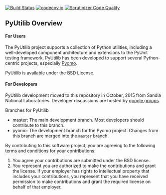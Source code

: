[![Build Status](https://travis-ci.org/PyUtilib/pyutilib.png?branch=master)](https://travis-ci.org/PyUtilib/pyutilib) [![codecov.io](https://codecov.io/github/PyUtilib/pyutilib/coverage.svg?branch=master)](https://codecov.io/github/PyUtilib/pyutilib?branch=master) [![Scrutinizer Code Quality](https://scrutinizer-ci.com/g/PyUtilib/pyutilib/badges/quality-score.png?b=master)](https://scrutinizer-ci.com/g/PyUtilib/pyutilib/?branch=master)

## PyUtilib Overview

#### For Users

The PyUtilib project supports a collection of Python utilities,
including a well-developed component architecture and extensions
to the PyUnit testing framework. PyUtilib has been developed to
support several Python-centric projects, especially
[Pyomo](http://pyomo.org).

PyUtilib is available under the BSD License.

#### For Developers

PyUtilib development moved to this repository in October, 2015 from
Sandia National Laboratories. Developer discussions are hosted by [google groups](https://groups.google.com/forum/#!forum/pyutilib-developers).

Branches for PyUtilib

* master: The main development branch.  Most developers should contribute to this branch.
* pyomo: The development branch for the Pyomo project.  Changes from this branch are merged into the `master` branch.

By contributing to this software project, you are agreeing to the following terms and conditions for your contributions:

1. You agree your contributions are submitted under the BSD license. 
2. You represent you are authorized to make the contributions and grant the license. If your employer has rights to intellectual property that includes your contributions, you represent that you have received permission to make contributions and grant the required license on behalf of that employer. 
